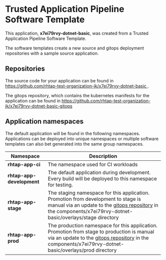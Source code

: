 # Trusted Application Pipeline Software Template

This application, **x7ei79rvy-dotnet-basic**, was created from a Trusted Application Pipeline Software Template.

The software templates create a new source and gitops deployment repositories with a sample source application. 

## Repositories

The source code for your application can be found in [https://github.com/rhtap-test-organization-jk/x7ei79rvy-dotnet-basic ](https://github.com/rhtap-test-organization-jk/x7ei79rvy-dotnet-basic ).
 
The gitops repository, which contains the kubernetes manifests for the application can be found in 
[https://github.com/rhtap-test-organization-jk/x7ei79rvy-dotnet-basic-gitops ](https://github.com/rhtap-test-organization-jk/x7ei79rvy-dotnet-basic-gitops ) 

## Application namespaces 

The default application will be found in the following namespaces. Applications can be deployed into unique namespaces or multiple software templates can also bet generated into the same group namespaces.  

|  Namespace   |  Description   |  
| -------- | -------- |
| **rhtap-app-ci** | The namespace used for CI workloads |
| **rhtap-app-development** | The default application during development. Every build will be deployed to this namespace for testing. |
| **rhtap-app-stage** | The staging namespace for this application. Promotion from development to stage is manual via an update to the [gitops repository](https://github.com/rhtap-test-organization-jk/x7ei79rvy-dotnet-basic-gitops ) in the components/x7ei79rvy-dotnet-basic/overlays/stage directory |
| **rhtap-app-prod** | The production namespace for this application. Promotion from stage to production is manual via an update to the [gitops repository](https://github.com/rhtap-test-organization-jk/x7ei79rvy-dotnet-basic-gitops ) in the components/x7ei79rvy-dotnet-basic/overlays/prod directory |